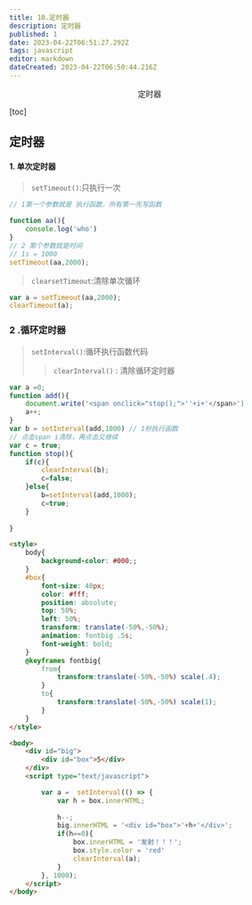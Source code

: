 ```yaml
---
title: 10.定时器
description: 定时器
published: 1
date: 2023-04-22T06:51:27.292Z
tags: javascript
editor: markdown
dateCreated: 2023-04-22T06:50:44.216Z
---
```


<center>定时器</center>



[toc]



## 定时器

#### 1. 单次定时器

> `setTimeout()`:只执行一次

```js
// 1第一个参数就是 执行函数，所有第一先写函数

function aa(){
    console.log('who')
}
// 2 第个参数就是时间  
// 1s = 1000
setTimeout(aa,2000);
```

> `clearsetTimeout`:清除单次循环

```js
var a = setTimeout(aa,2000);
clearTimeout(a);     
```



### 2 .循环定时器

> `setInterval()`:循环执行函数代码
>
> > `clearInterval()` : 清除循环定时器

```js
var a =0;
function add(){
    document.write('<span onclick="stop();">''+i+'</span>')
    a++;
}
var b = setInterval(add,1000) // 1秒执行函数
// 点击span i清除，再点击又继续
var c = true;
function stop(){
    if(c){
        clearInterval(b);
        c=false;
    }else{
        b=setInterval(add,1000);
        c=true;
    }
    
}

```

```html
<style>
    body{
        background-color: #000;;
    }
    #box{
        font-size: 40px;
        color: #fff;
        position: absolute;
        top: 50%;
        left: 50%;
        transform: translate(-50%,-50%);
        animation: fontbig .5s;
        font-weight: bold;
    }
    @keyframes fontbig{
        from{
            transform:translate(-50%,-50%) scale(.4);
        }
        to{
            transform:translate(-50%,-50%) scale(1);
        }
    }
</style>

<body>
    <div id="big">
        <div id="box">5</div>
    </div>
    <script type="text/javascript">

        var a =  setInterval(() => {
            var h = box.innerHTML;
    
            h--;
            big.innerHTML = '<div id="box">'+h+'</div>';
            if(h==0){
                box.innerHTML = '发射！！！';
                box.style.color = 'red'
                clearInterval(a);
            }
        }, 1000);
    </script>
</body>
```



















